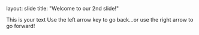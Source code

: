 layout: slide
title: "Welcome to our 2nd slide!"

This is your text
Use the left arrow key to go back...or use the right arrow to go forward!
